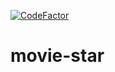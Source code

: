 [![CodeFactor](https://www.codefactor.io/repository/github/aagavin/movie-star/badge)](https://www.codefactor.io/repository/github/aagavin/movie-star)

# movie-star